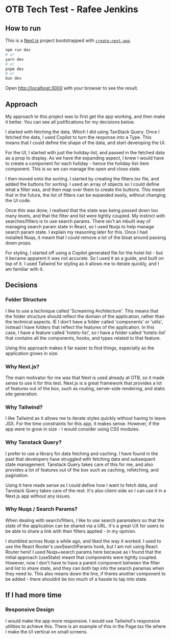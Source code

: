 # OTB Tech Test - Rafee Jenkins

## How to run

This is a [Next.js](https://nextjs.org) project bootstrapped with [`create-next-app`](https://nextjs.org/docs/app/api-reference/cli/create-next-app).
```bash
npm run dev
# or
yarn dev
# or
pnpm dev
# or
bun dev
```

Open [http://localhost:3000](http://localhost:3000) with your browser to see the result.

## Approach
My approach to this project was to first get the app working, and then make it better. You can see all justifications for my decisions below.

I started with fetching the data. Which I did using TanStack Query.
Once I fetched the data, I used Copilot to turn the response into a Type. This means that I could define the shape of the data, and start developing the UI.

For the UI, I started with just the holiday-list, and passed in the fetched data as a prop to display. As we have the expanding aspect, I knew I would have
to create a component for each holiday - hence the holiday-list-item component. This is so we can manage the open and close state. 

I then moved onto the sorting. I started by creating the filters.tsx file, and added the buttons for sorting.
I used an array of objects so I could define what a filter was, and then map over them to create the buttons. 
This meant that in the future, the list of filters can be expanded easily, without changing the UI code.

Once this was done, I realised that the state was being passed down too many levels, and that the filter and list were tightly coupled.
My instinct with searches/filters is to use search params. There isn't an inbuilt way of managing search param state in React, so I used Nuqs to help manage search param state.
I explain my reasoning later for this. Once I had installed Nuqs, it meant that I could remove a lot of the bloat around passing down props.

For styling, I started off using a Copilot generated file for the hotel list - but it became apparent it was not accurate. So I used it as a guide, and built on top of it.
I used Tailwind for styling as it allows me to iterate quickly, and I am familiar with it.

## Decisions

### Folder Structure

I like to use a technique called 'Screaming Architecture'. This means that the folder structure should reflect the domain of the application, rather than the technical aspects.
IE I don't have a folder called 'components' or 'utils', instead I have folders that reflect the features of the application.
In this case, I have a feature called 'hotels-list', so I have a folder called 'hotels-list' that contains all the components, hooks, and types related to that feature.

Using this approach makes it far easier to find things, especially as the application grows in size.

### Why Next.js?

The main motivator for me was that Next is used already at OTB, so it made sense to use it for this test.
Next.js is a great framework that provides a lot of features out of the box, such as routing, server-side rendering, and static site generation.

### Why Tailwind?

I like Tailwind as it allows me to iterate styles quickly without having to leave JSX. For the time constraints for this app, it makes sense. 
However, if the app were to grow in size - I would consider using CSS modules.

### Why Tanstack Query?
I prefer to use a library for data fetching and caching. I have found in the past that developers have struggled with
fetching data and subsequent state management. Tanstack Query takes care of this for me, and also provides a lot of features out of the box such as caching, refetching, and pagination.

Using it here made sense as I could define how I want to fetch data, and Tanstack Query takes care of the rest. It's also client-side so I can use it in a Next.js app without any issues.

### Why Nuqs / Search Params?
When dealing with search/filters, I like to use search paramaters so that the state of the application can be shared via a URL. 
It's a great UX for users to be able to share a link with their filters applied - in my opinion.

I stumbled across Nuqs a while ago, and liked the way it worked. I used to use the React Router's useSearchParams hook, but I am not using React Router here!
I used Nuqs+search params here because as I found that the initial approach (useState) meant that components were tightly coupled. 
However, now I don't have to have a parent component between the filter and list to share state, and they can both tap into the search paramas when they need to.
This also means down the line, if theres another component to be added - there shouldnt be too much of a hassle to tap into state.

## If I had more time

### Responsive Design
I would make the app more responsive. I would use Tailwind's responsive utilities to achieve this.
There is an example of this in the Page.tsx file where I make the UI vertical on small screens.


